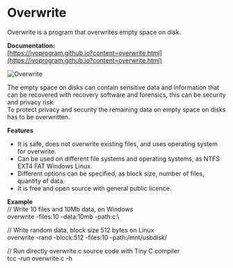 # Overwrite
Overwrite is a program that overwrites empty space on disk.

**Documentation:** \
[https://ivoprogram.github.io?content=overwrite.html](https://ivoprogram.github.io?content=overwrite.html)

![Overwrite](images/overwrite-windows-ui.png.png)

The empty space on disks can contain sensitive data and information that can be recovered with recovery software and forensics, this can be security and privacy risk. \
To protect privacy and security the remaining data on empty space on disks has to be overwritten.

**Features**
- It is safe, does not overwrite existing files, and uses operating system for overwrite.
- Can be used on different file systems and operating systems, as NTFS EXT4 FAT Windows Linux.
- Different options can be specified, as block size, number of files, quantity of data.
- It is free and open source with general public licence.

**Example** \
// Write 10 files and 10Mb data, on Windows \
overwrite -files:10 -data:10mb -path:c:\

// Write random data, block size 512 bytes on Linux \
overwrite -rand -block:512 -files:10 -path:/mnt/usbdisk/

// Run directly overwrite.c source code with Tiny C compiler \
tcc -run overwrite.c -h

